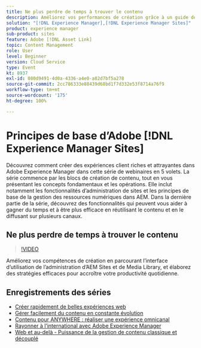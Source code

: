 ```yaml
---
title: Ne plus perdre de temps à trouver le contenu
description: Améliorez vos performances de création grâce à un guide détaillé d’AEM Sites et de Media Library contenant des conseils pratiques pour optimiser votre workflow quotidien.
solution: "[!DNL Experience Manager],[!DNL Experience Manager Sites]"
product: experience manager
sub-product: sites
feature: Adobe [!DNL Asset Link]
topic: Content Management
role: User
level: Beginner
version: Cloud Service
type: Event
kt: 8937
exl-id: 080d9491-4d0a-4336-a4e0-a82d7bf5a278
source-git-commit: 2cc786333e88439d68bd1f7d332e53f8714a76f9
workflow-type: tm+mt
source-wordcount: '175'
ht-degree: 100%

---
```


# Principes de base d’Adobe [!DNL Experience Manager Sites]

Découvrez comment créer des expériences client riches et attrayantes dans Adobe Experience Manager dans cette série de webinaires en 5 volets. La série commence par les blocs de création de contenu, tout en vous présentant les concepts fondamentaux et les opérations. Elle inclut notamment les fonctionnalités d’administration de sites et les principes de base de la gestion des ressources numériques dans AEM. Dans la dernière partie de la série, découvrez des fonctionnalités qui peuvent vous aider à gagner du temps et à être plus efficace en réutilisant le contenu et en le diffusant sur plusieurs canaux.

## Ne plus perdre de temps à trouver le contenu

>[!VIDEO](https://video.tv.adobe.com/v/336983/?quality=12&learn=on&hidetitle=true)

Améliorez vos compétences de création en parcourant l’interface d’utilisation de l’administration d’AEM Sites et de Media Library, et élaborez des stratégies efficaces pour accroître votre productivité quotidienne.

## Enregistrements des séries

* [Créer rapidement de belles expériences web](authoring-fundamentals.md)
* [Gérer facilement du contenu en constante évolution](collaboration-tools.md)
* [Contenu pour ANYWHERE : réaliser une expérience omnicanal](omnichannel-experiences.md)
* [Rayonner à l’international avec Adobe Experience Manager](multi-site-management-web-translation.md)
* [Web et au-delà - Puissance de la gestion de contenu classique et découplé](traditional-headless-content-management.md)
